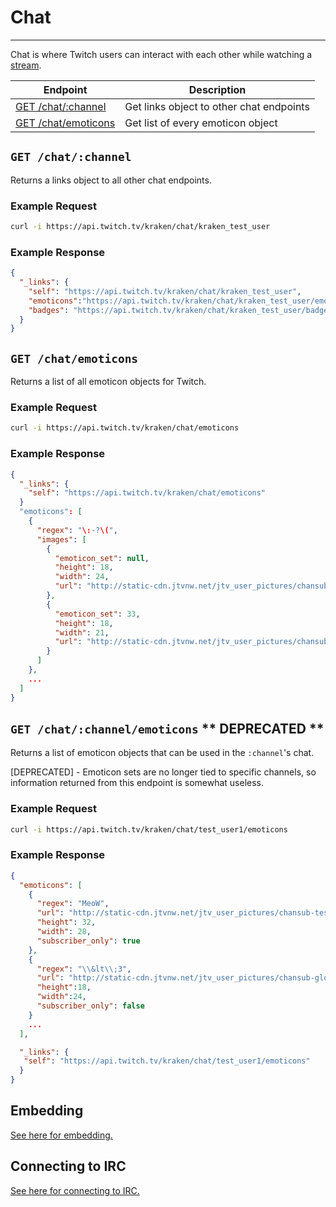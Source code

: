 # Chat

***

Chat is where Twitch users can interact with each other while watching a [stream][streams].

[streams]: /v3_resources/streams.md

| Endpoint | Description |
| ---- | --------------- |
| [GET /chat/:channel](/v3_resources/chat.md#get-chatchannel) | Get links object to other chat endpoints |
| [GET /chat/emoticons](/v3_resources/chat.md#get-chatemoticons) | Get list of every emoticon object |

## `GET /chat/:channel`

Returns a links object to all other chat endpoints.

### Example Request

```bash
curl -i https://api.twitch.tv/kraken/chat/kraken_test_user
```

### Example Response

```json
{
  "_links": {
    "self": "https://api.twitch.tv/kraken/chat/kraken_test_user",
    "emoticons":"https://api.twitch.tv/kraken/chat/kraken_test_user/emoticons",
    "badges": "https://api.twitch.tv/kraken/chat/kraken_test_user/badges"
  }
}
```

## `GET /chat/emoticons`

Returns a list of all emoticon objects for Twitch.

### Example Request

```bash
curl -i https://api.twitch.tv/kraken/chat/emoticons
```

### Example Response

```json
{
  "_links": {
    "self": "https://api.twitch.tv/kraken/chat/emoticons"
  }
  "emoticons": [
    {
      "regex": "\:-?\(",
      "images": [
        {
          "emoticon_set": null,
          "height": 18,
          "width": 24,
          "url": "http://static-cdn.jtvnw.net/jtv_user_pictures/chansub-global-emoticon-d570c4b3b8d8fc4d-24x18.png"
        },
        {
          "emoticon_set": 33,
          "height": 18,
          "width": 21,
          "url": "http://static-cdn.jtvnw.net/jtv_user_pictures/chansub-global-emoticon-c41c5c6c88f481cd-21x18.png"
        }
      ]
    },
    ...
  ]
}
```

## `GET /chat/:channel/emoticons` \** __DEPRECATED__ \**

Returns a list of emoticon objects that can be used in the `:channel`'s chat.

[DEPRECATED] - Emoticon sets are no longer tied to specific channels, so information returned from this endpoint is somewhat useless.

### Example Request

```bash
curl -i https://api.twitch.tv/kraken/chat/test_user1/emoticons
```

### Example Response

```json
{
  "emoticons": [
    {
      "regex": "MeoW",
      "url": "http://static-cdn.jtvnw.net/jtv_user_pictures/chansub-test_user1-emoticon-30bc1522fa392415-28x32.png",
      "height": 32,
      "width": 28,
      "subscriber_only": true
    },
    {
      "regex": "\\&lt\\;3",
      "url": "http://static-cdn.jtvnw.net/jtv_user_pictures/chansub-global-emoticon-67cde8d0b7916e57-24x18.png",
      "height":18,
      "width":24,
      "subscriber_only": false
    }
    ...
  ],

  "_links": {
   "self": "https://api.twitch.tv/kraken/chat/test_user1/emoticons"
  }
}
```

## Embedding

[See here for embedding.][embedding]

[embedding]: /embedding.md#embedding-streams-vods-and-chat

## Connecting to IRC

[See here for connecting to IRC.][IRC]

[IRC]: /IRC.md

